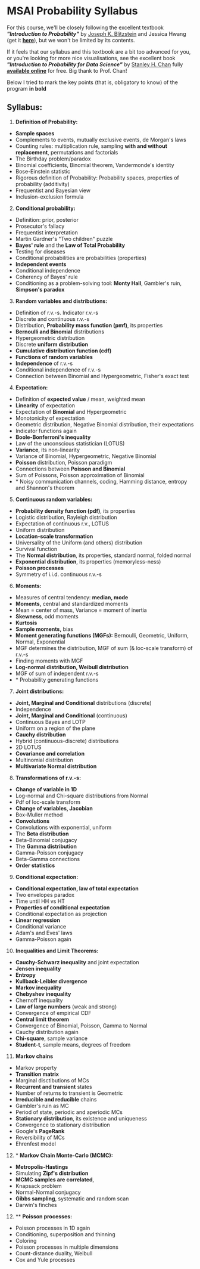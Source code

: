 # MSAI Probability Syllabus

For this course, we'll be closely following the excellent textbook **_"Introduction to Probability"_** by [Joseph K. Blitzstein](https://statistics.fas.harvard.edu/people/joseph-k-blitzstein) and Jessica Hwang (get it [**here**](https://ftp.xxcpeter.tech/Probability%20and%20Statistics/Books/Joseph%20K.%20Blitzstein%2C%20Jessica%20Hwang-Introduction%20to%20Probability.pdf)), but we won't be limited by its contents.

If it feels that our syllabus and this textbook are a bit too advanced for you, or you're looking for more nice visualisations, see the excellent book **_"Introduction to Probability for Data Science"_** by [Stanley H. Chan](https://engineering.purdue.edu/ChanGroup/stanleychan.html) fully [**available online**](https://probability4datascience.com) for free. Big thank to Prof. Chan!

Below I tried to mark the key points (that is, obligatory to know) of the program **in bold**

## Syllabus:

1. **Definition of Probability:**
- **Sample spaces**
- Complements to events, mutually exclusive events, de Morgan's laws
- Counting rules: multiplication rule, sampling **with and without replacement**, permutations and factorials
- The Birthday problem/paradox
- Binomial coefficients, Binomial theorem, Vandermonde's identity
- Bose-Einstein statistic
- Rigorous definition of Probability: Probability spaces, properties of probability (additivity)
- Frequentist and Bayesian view
- Inclusion-exclusion formula

2. **Conditional probability:**
- Definition: prior, posterior
- Prosecutor's fallacy
- Frequentist interpretation
- Martin Gardner's "Two children" puzzle
- **Bayes' rule** and the **Law of Total Probability**
- Testing for diseases
- Conditional probabilities are probabilities (properties)
- **Independent events**
- Conditional independence
- Coherency of Bayes' rule
- Conditioning as a problem-solving tool: **Monty Hall**, Gambler's ruin, **Simpson's paradox**

3. **Random variables and distributions:** 
- Definition of r.v.-s. Indicator r.v.-s
- Discrete and continuous r.v.-s
- Distribution, **Probability mass function (pmf)**, its properties
- **Bernoulli and Binomial** distributions
- Hypergeometric distribution
- Discrete **uniform distribution**
- **Cumulative distribution function (cdf)**
- **Functions of random variables**
- **Independence** of r.v.-s
- Conditional independence of r.v.-s
- Connection between Binomial and Hypergeometric, Fisher's exact test

4. **Expectation:**
- Definition of **expected value** / mean, weighted mean
- **Linearity** of expectation
- Expectation of **Binomial** and Hypergeometric
- Monotonicity of expectation
- Geometric distribution, Negative Binomial distribution, their expectations
- Indicator functions again
- **Boole-Bonferroni's inequality**
- Law of the unconscious statistician (LOTUS)
- **Variance**, its non-linearity
- Variance of Binomial, Hypergeometric, Negative Binomial
- **Poisson** distribution, Poisson paradigm
- Connections between **Poisson and Binomial**
- Sum of Poissons, Poisson approximation of Binomial
- \* Noisy communication channels, coding, Hamming distance, entropy and Shannon's theorem

5. **Continuous random variables:**
- **Probability density function (pdf)**, its properties
- Logistic distribution, Rayleigh distribution
- Expectation of continuous r.v., LOTUS
- Uniform distribution
- **Location-scale transformation**
- Universality of the Uniform (and others) distribution
- Survival function
- The **Normal distribution**, its properties, standard normal, folded normal
- **Exponential distribution**, its properties (memoryless-ness)
- **Poisson processes**
- Symmetry of i.i.d. continuous r.v.-s

6. **Moments:**
- Measures of central tendency: **median, mode**
- **Moments,** central and standardized moments
- Mean = center of mass, Variance = moment of inertia
- **Skewness**, odd moments
- **Kurtosis** 
- **Sample moments,** bias
- **Moment generating functions (MGFs):** Bernoulli, Geometric, Uniform, Normal, Exponential
- MGF determines the distribution, MGF of sum (& loc-scale transform) of r.v.-s
- Finding moments with MGF
- **Log-normal distribution, Weibull distribution**
- MGF of sum of independent r.v.-s
- \* Probability generating functions

7. **Joint distributions:**
- **Joint, Marginal and Conditional** distributions (discrete)
- Independence
- **Joint, Marginal and Conditional** (continuous)
- Continuous Bayes and LOTP
- Uniform on a region of the plane
- **Cauchy distribution**
- Hybrid (continuous-discrete) distributions
- 2D LOTUS
- **Covariance and correlation**
- Multinomial distribution
- **Multivariate Normal distribution**

8. **Transformations of r.v.-s:**
- **Change of variable in 1D**
- Log-normal and Chi-square distributions from Normal
- Pdf of loc-scale transform
- **Change of variables, Jacobian** 
- Box-Muller method
- **Convolutions** 
- Convolutions with exponential, uniform
- The **Beta distribution**
- Beta-Binomial conjugacy
- The **Gamma distribution**
- Gamma-Poisson conjugacy
- Beta-Gamma connections
- **Order statistics**

9. **Conditional expectation:**
- **Conditional expectation, law of total expectation**
- Two envelopes paradox
- Time until HH vs HT
- **Properties of conditional expectation**
- Conditional expectation as projection
- **Linear regression**
- Conditional variance
- Adam's and Eves' laws
- Gamma-Poisson again

10. **Inequalities and Limit Theorems:**
-  **Cauchy-Schwarz inequality** and joint expectation
-  **Jensen inequality**
-  **Entropy**
-  **Kullback-Leibler divergence**
-  **Markov inequality**
-  **Chebyshev inequality**
-  Chernoff inequality
-  **Law of large numbers** (weak and strong)
-  Convergence of empirical CDF
-  **Central limit theorem**
-  Convergence of Binomial, Poisson, Gamma to Normal
-  Cauchy distribution again
-  **Chi-square**, sample variance 
-  **Student-t**, sample means, degrees of freedom

11. **Markov chains**
- Markov property
- **Transition matrix**
- Marginal disctibutions of MCs
- **Recurrent and transient** states
- Number of returns to transient is Geometric
- **Irreducible and reducible** chains
- Gambler's ruin as MC
- Period of state, periodic and aperiodic MCs
- **Stationary distribution**, its existence and uniqueness
- Convergence to stationary distribution
- Google's **PageRank**
- Reversibility of MCs
- Ehrenfest model

12. \* **Markov Chain Monte-Carlo (MCMC):**
- **Metropolis-Hastings**
- Simulating **Zipf's distribution**
- **MCMC samples are correlated**, 
- Knapsack problem
- Normal-Normal conjugacy
- **Gibbs sampling**, systematic and random scan
- Darwin's finches

12. \*\* **Poisson processes:**
-  Poisson processes in 1D again
-  Conditioning, superposition and thinning
-  Coloring
-  Poisson processes in multiple dimensions
-  Count-distance duality, Weibull
-  Cox and Yule processes
